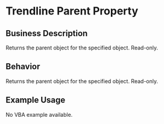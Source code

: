 # Trendline Parent Property

## Business Description
Returns the parent object for the specified object. Read-only.

## Behavior
Returns the parent object for the specified object. Read-only.

## Example Usage
No VBA example available.